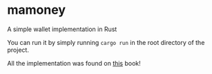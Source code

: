 # mamoney
A simple wallet implementation in Rust

You can run it by simply running `cargo run` in the root directory of the project.

All the implementation was found on [this](https://www.oreilly.com/library/view/mastering-bitcoin/9781491902639/ch04.html) book!
